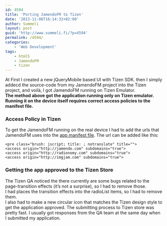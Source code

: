 ```yaml
---
id: 4594
title: 'Porting JamendoFM to Tizen'
date: '2013-11-08T16:14:32+02:00'
author: Summeli
layout: post
guid: 'http://www.summeli.fi/?p=4594'
permalink: /4594/
categories:
    - 'Web Development'
tags:
    - html5
    - JamendoFM
    - tizen
---
```


At First I created a new jQueryMobile based UI with Tizen SDK. then I simply addecd the source-code from my JamendoFM project into the Tizen project, and voilà, I got JamendoFM running on Tizen Emulator.  
**The method above got the application running only on Tizen emulator. Running it on the device itself requires correct access policies to the manifest file.**

### Access Policy in Tizen

To get the JamendoFM running on the real device I had to add the urls that JamendoFM uses into the [app manifest file](http://wiki.tizen.org/wiki/Security/Application_installation_and_Manifest). The url can be added like this:

```
<pre class="brush: jscript; title: ; notranslate" title="">
<access origin="http://jamendo.com" subdomains="true">
<access origin="http://radionomy.com" subdomains="true">
<access origin="http://imgjam.com" subdomains="true">
```

### Getting the app approved to the Tizen Store

The Tizen QA noticed the there currently are some bugs related to the page-transition effects (it’s not a surprise), so I had to remove those.  
I had places the transition effects into the radioList items, so I had to remove them.  
I also had to make a new circular icon that matches the Tizen design style to get the application approved. The submitting process to Tizen store was pretty fast. I usually got responses from the QA team at the same day when I submitted my application.